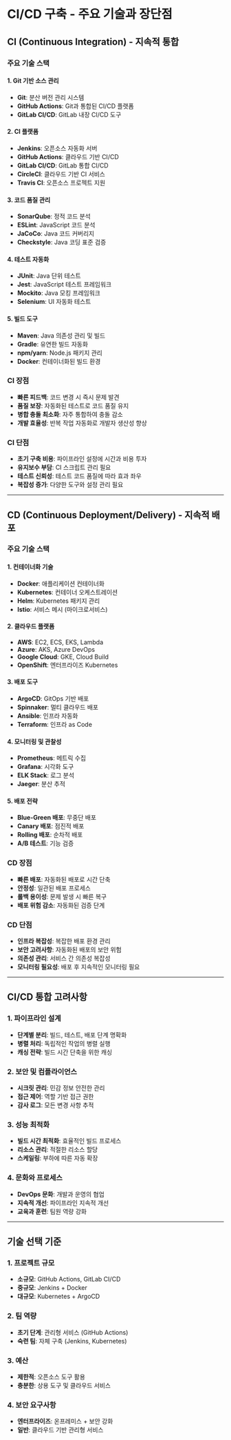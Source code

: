 # CI/CD 구축 - 주요 기술과 장단점

## CI (Continuous Integration) - 지속적 통합

### 주요 기술 스택

#### 1. Git 기반 소스 관리
- **Git**: 분산 버전 관리 시스템
- **GitHub Actions**: Git과 통합된 CI/CD 플랫폼
- **GitLab CI/CD**: GitLab 내장 CI/CD 도구

#### 2. CI 플랫폼
- **Jenkins**: 오픈소스 자동화 서버
- **GitHub Actions**: 클라우드 기반 CI/CD
- **GitLab CI/CD**: GitLab 통합 CI/CD
- **CircleCI**: 클라우드 기반 CI 서비스
- **Travis CI**: 오픈소스 프로젝트 지원

#### 3. 코드 품질 관리
- **SonarQube**: 정적 코드 분석
- **ESLint**: JavaScript 코드 분석
- **JaCoCo**: Java 코드 커버리지
- **Checkstyle**: Java 코딩 표준 검증

#### 4. 테스트 자동화
- **JUnit**: Java 단위 테스트
- **Jest**: JavaScript 테스트 프레임워크
- **Mockito**: Java 모킹 프레임워크
- **Selenium**: UI 자동화 테스트

#### 5. 빌드 도구
- **Maven**: Java 의존성 관리 및 빌드
- **Gradle**: 유연한 빌드 자동화
- **npm/yarn**: Node.js 패키지 관리
- **Docker**: 컨테이너화된 빌드 환경

### CI 장점
- **빠른 피드백**: 코드 변경 시 즉시 문제 발견
- **품질 보장**: 자동화된 테스트로 코드 품질 유지
- **병합 충돌 최소화**: 자주 통합하여 충돌 감소
- **개발 효율성**: 반복 작업 자동화로 개발자 생산성 향상

### CI 단점
- **초기 구축 비용**: 파이프라인 설정에 시간과 비용 투자
- **유지보수 부담**: CI 스크립트 관리 필요
- **테스트 신뢰성**: 테스트 코드 품질에 따라 효과 좌우
- **복잡성 증가**: 다양한 도구와 설정 관리 필요

---

## CD (Continuous Deployment/Delivery) - 지속적 배포

### 주요 기술 스택

#### 1. 컨테이너화 기술
- **Docker**: 애플리케이션 컨테이너화
- **Kubernetes**: 컨테이너 오케스트레이션
- **Helm**: Kubernetes 패키지 관리
- **Istio**: 서비스 메시 (마이크로서비스)

#### 2. 클라우드 플랫폼
- **AWS**: EC2, ECS, EKS, Lambda
- **Azure**: AKS, Azure DevOps
- **Google Cloud**: GKE, Cloud Build
- **OpenShift**: 엔터프라이즈 Kubernetes

#### 3. 배포 도구
- **ArgoCD**: GitOps 기반 배포
- **Spinnaker**: 멀티 클라우드 배포
- **Ansible**: 인프라 자동화
- **Terraform**: 인프라 as Code

#### 4. 모니터링 및 관찰성
- **Prometheus**: 메트릭 수집
- **Grafana**: 시각화 도구
- **ELK Stack**: 로그 분석
- **Jaeger**: 분산 추적

#### 5. 배포 전략
- **Blue-Green 배포**: 무중단 배포
- **Canary 배포**: 점진적 배포
- **Rolling 배포**: 순차적 배포
- **A/B 테스트**: 기능 검증

### CD 장점
- **빠른 배포**: 자동화된 배포로 시간 단축
- **안정성**: 일관된 배포 프로세스
- **롤백 용이성**: 문제 발생 시 빠른 복구
- **배포 위험 감소**: 자동화된 검증 단계

### CD 단점
- **인프라 복잡성**: 복잡한 배포 환경 관리
- **보안 고려사항**: 자동화된 배포의 보안 위험
- **의존성 관리**: 서비스 간 의존성 복잡성
- **모니터링 필요성**: 배포 후 지속적인 모니터링 필요

---

## CI/CD 통합 고려사항

### 1. 파이프라인 설계
- **단계별 분리**: 빌드, 테스트, 배포 단계 명확화
- **병렬 처리**: 독립적인 작업의 병렬 실행
- **캐싱 전략**: 빌드 시간 단축을 위한 캐싱

### 2. 보안 및 컴플라이언스
- **시크릿 관리**: 민감 정보 안전한 관리
- **접근 제어**: 역할 기반 접근 권한
- **감사 로그**: 모든 변경 사항 추적

### 3. 성능 최적화
- **빌드 시간 최적화**: 효율적인 빌드 프로세스
- **리소스 관리**: 적절한 리소스 할당
- **스케일링**: 부하에 따른 자동 확장

### 4. 문화와 프로세스
- **DevOps 문화**: 개발과 운영의 협업
- **지속적 개선**: 파이프라인 지속적 개선
- **교육과 훈련**: 팀원 역량 강화

---

## 기술 선택 기준

### 1. 프로젝트 규모
- **소규모**: GitHub Actions, GitLab CI/CD
- **중규모**: Jenkins + Docker
- **대규모**: Kubernetes + ArgoCD

### 2. 팀 역량
- **초기 단계**: 관리형 서비스 (GitHub Actions)
- **숙련 팀**: 자체 구축 (Jenkins, Kubernetes)

### 3. 예산
- **제한적**: 오픈소스 도구 활용
- **충분한**: 상용 도구 및 클라우드 서비스

### 4. 보안 요구사항
- **엔터프라이즈**: 온프레미스 + 보안 강화
- **일반**: 클라우드 기반 관리형 서비스
